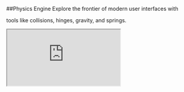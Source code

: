 ##Physics Engine
Explore the frontier of modern user interfaces with

tools like collisions, hinges, gravity, and springs.
<iframe src='http://staging.famous.org/examples/index.html?block=physics&detail=false' scrolling='no' class='code-block' allowtransparency='true'></iframe>
